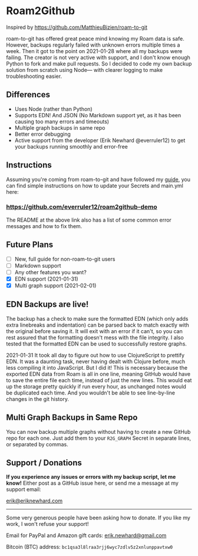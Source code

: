 # Roam2Github

Inspired by https://github.com/MatthieuBizien/roam-to-git

roam-to-git has offered great peace mind knowing my Roam data is safe. However, backups regularly failed with unknown errors multiple times a week. Then it got to the point on 2021-01-28 where all my backups were failing. The creator is not very active with support, and I don't know enough Python to fork and make pull requests. So I decided to code my own backup solution from scratch using Node— with clearer logging to make troubleshooting easier.

## Differences

- Uses Node (rather than Python)
- Supports EDN! And JSON (No Markdown support yet, as it has been causing too many errors and timeouts)
- Multiple graph backups in same repo
- Better error debugging
- Active support from the developer (Erik Newhard @everruler12) to get your backups running smoothly and error-free

## Instructions

Assuming you're coming from roam-to-git and have followed my [guide](https://eriknewhard.com/blog/backup-roam-in-github), you can find simple instructions on how to update your Secrets and main.yml here:

### https://github.com/everruler12/roam2github-demo

The README at the above link also has a list of some common error messages and how to fix them.

## Future Plans

- [ ] New, full guide for non-roam-to-git users
- [ ] Markdown support
- [ ] Any other features you want?
- [x] EDN support (2021-01-31)
- [x] Multi graph support (2021-02-01)

## EDN Backups are live!

The backup has a check to make sure the formatted EDN (which only adds extra linebreaks and indentation) can be parsed back to match exactly with the original before saving it. It will exit with an error if it can't, so you can rest assured that the formatting doesn't mess with the file integrity. I also tested that the formatted EDN can be used to successfully restore graphs.

2021-01-31 It took all day to figure out how to use ClojureScript to prettify EDN. It was a daunting task, never having dealt with Clojure before, much less compiling it into JavaScript. But I did it! This is necessary because the exported EDN data from Roam is all in one line, meaning GitHub would have to save the entire file each time, instead of just the new lines. This would eat up the storage pretty quickly if run every hour, as unchanged notes would be duplicated each time. And you wouldn't be able to see line-by-line changes in the git history.

## Multi Graph Backups in Same Repo

You can now backup multiple graphs without having to create a new GitHub repo for each one. Just add them to your `R2G_GRAPH` Secret in separate lines, or separated by commas.

## Support / Donations

**If you experience any issues or errors with my backup script, let me know!** Either post as a GitHub issue here, or send me a message at my support email:

[erik@eriknewhard.com](mailto:erik@eriknewhard.com)

---

Some very generous people have been asking how to donate. If you like my work, I won't refuse your support!

Email for PayPal and Amazon gift cards: [erik.newhard@gmail.com](erik.newhard@gmail.com)

Bitcoin (BTC) address: `bc1qsa3l8lraa3rjj6wyc7zdlv5z2xnlunppavtxw0`
